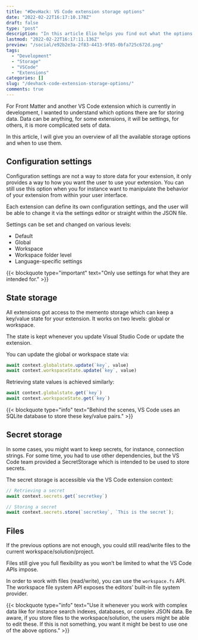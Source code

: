 ```yaml
---
title: "#DevHack: VS Code extension storage options"
date: "2022-02-22T16:17:10.178Z"
draft: false
type: "post"
description: "In this article Elio helps you find out what the options of data storage are in Visual Studio code an which one to use in which circumstances."
lastmod: "2022-02-22T16:17:11.136Z"
preview: "/social/e92b2e3a-2f83-4413-9f85-0bfa725c672d.png"
tags:
  - "Development"
  - "Storage"
  - "VSCode"
  - "Extensions"
categories: []
slug: "/devhack-code-extension-storage-options/"
comments: true
---
```


For Front Matter and another VS Code extension which is currently in development, I wanted to understand which options there are for storing data. Data can be anything, for some extensions, it will be settings, for others, it is more complicated sets of data.

In this article, I will give you an overview of all the available storage options and when to use them.

## Configuration settings

Configuration settings are not a way to store data for your extension, it only provides a way to how you want the user to use your extension. You can still use this option when you for instance want to manipulate the behavior of your extension from within your user interface.

Each extension can define its own configuration settings, and the user will be able to change it via the settings editor or straight within the JSON file.

Settings can be set and changed on various levels:

-	Default
-	Global
-	Workspace
-	Workspace folder level
-	Language-specific settings

{{< blockquote type="important" text="Only use settings for what they are intended for." >}} 

## State storage

All extensions got access to the memento storage which can keep a key/value state for your extension. It works on two levels: global or workspace.

The state is kept whenever you update Visual Studio Code or update the extension.

You can update the global or workspace state via:

```typescript
await context.globalstate.update(`key`, value)
await context.workspaceState.update(`key`, value)
```

Retrieving state values is achieved similarly:

```typescript
await context.globalstate.get(`key`)
await context.workspaceState.get(`key`)
```

{{< blockquote type="info" text="Behind the scenes, VS Code uses an SQLite database to store these key/value pairs." >}}

## Secret storage

In some cases, you might want to keep secrets, for instance, connection strings. For some time, you had to use other dependencies, but the VS Code team provided a SecretStorage which is intended to be used to store secrets.

The secret storage is accessible via the VS Code extension context:

```typescript
// Retrieving a secret
await context.secrets.get(`secretkey`)

// Storing a secret
await context.secrets.store(`secretkey`, `This is the secret`);
```

## Files

If the previous options are not enough, you could still read/write files to the current workspace/solution/project.

Files still give you full flexibility as you won’t be limited to what the VS Code APIs impose. 

In order to work with files (read/write), you can use the `workspace.fs` API. The workspace file system API exposes the editors’ built-in file system provider.

{{< blockquote type="info" text="Use it whenever you work with complex data like for instance search indexes, databases, or complex JSON data. Be aware, if you store files to the workspace/solution, the users might be able to edit these. If this is not something, you want it might be best to use one of the above options." >}}
